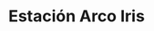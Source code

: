 ---
title: "Estación Arco Iris"
url: /ciudad-autonoma-de-buenos-aires/estacion-arco-iris/
shop: ropa
---